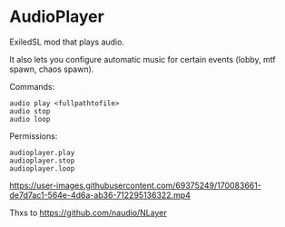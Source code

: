 # AudioPlayer

ExiledSL mod that plays audio.

It also lets you configure automatic music for certain events (lobby, mtf spawn, chaos spawn).

Commands:
```
audio play <fullpathtofile>
audio stop
audio loop
```

Permissions:
```
audioplayer.play
audioplayer.stop
audioplayer.loop
```

https://user-images.githubusercontent.com/69375249/170083661-de7d7ac1-564e-4d6a-ab36-712295136322.mp4

Thxs to https://github.com/naudio/NLayer

